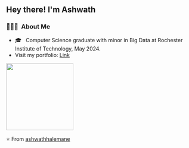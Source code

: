 <h2> Hey there! I'm Ashwath</h2>

<h3> 👨🏻‍💻 &nbsp;About Me </h3>

 - 🎓 &nbsp; Computer Science graduate with minor in Big Data at Rochester Institute of Technology, May 2024.
 - Visit my portfolio: [Link](https://ashwathhalemane.github.io)

<a href="https://github.com/ashwathhalemane">
  <img height="180em" src="https://github-readme-stats.vercel.app/api/top-langs/?username=ashwathhalemane&theme=buefy&layout=compact&hide=html,jupyter%20notebook,css" />
</a>

⭐️ From [ashwathhalemane](https://github.com/ashwathhalemane)

<!---
ashwathhalemane/ashwathhalemane is a ✨ special ✨ repository because its `README.md` (this file) appears on your GitHub profile.
You can click the Preview link to take a look at your changes.
--->
